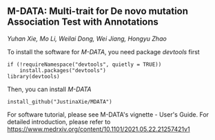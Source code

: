 ## M-DATA: Multi-trait for De novo mutation Association Test with Annotations
*Yuhan Xie, Mo Li, Weilai Dong, Wei Jiang, Hongyu Zhao*

To install the software for *M-DATA*, you need package *devtools* first

```{R}
if (!requireNamespace("devtools", quietly = TRUE))
    install.packages("devtools")
library(devtools)
```

Then, you can install *M-DATA* 
```{R}
install_github("JustinaXie/MDATA")
```

For software tutorial, please see M-DATA's vignette - User's Guide.
For detailed introduction, please refer to https://www.medrxiv.org/content/10.1101/2021.05.22.21257421v1

